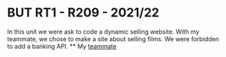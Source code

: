 # BUT RT1 - R209 - 2021/22
In this unit we were ask to code a dynamic selling website. With my teammate, we chose to make a site about selling films.
We were forbidden to add a banking API.
**
My [teammate](https://github.com/Oreo81)
